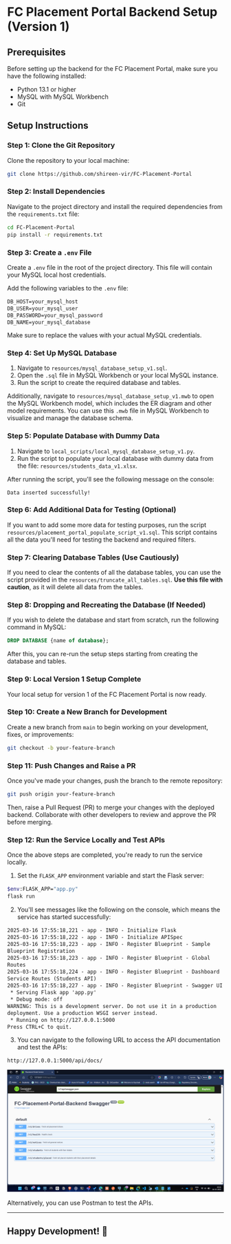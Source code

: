 # FC Placement Portal Backend Setup (Version 1)

## Prerequisites
Before setting up the backend for the FC Placement Portal, make sure you have the following installed:

- Python 13.1 or higher
- MySQL with MySQL Workbench
- Git

## Setup Instructions

### Step 1: Clone the Git Repository
Clone the repository to your local machine:

```bash
git clone https://github.com/shireen-vir/FC-Placement-Portal
```

### Step 2: Install Dependencies
Navigate to the project directory and install the required dependencies from the `requirements.txt` file:

```bash
cd FC-Placement-Portal
pip install -r requirements.txt
```

### Step 3: Create a `.env` File
Create a `.env` file in the root of the project directory. This file will contain your MySQL local host credentials.

Add the following variables to the `.env` file:

```env
DB_HOST=your_mysql_host
DB_USER=your_mysql_user
DB_PASSWORD=your_mysql_password
DB_NAME=your_mysql_database
```

Make sure to replace the values with your actual MySQL credentials.

### Step 4: Set Up MySQL Database

1. Navigate to `resources/mysql_database_setup_v1.sql`.
2. Open the `.sql` file in MySQL Workbench or your local MySQL instance.
3. Run the script to create the required database and tables.

Additionally, navigate to `resources/mysql_database_setup_v1.mwb` to open the MySQL Workbench model, which includes the ER diagram and other model requirements. You can use this `.mwb` file in MySQL Workbench to visualize and manage the database schema.

### Step 5: Populate Database with Dummy Data

1. Navigate to `local_scripts/local_mysql_database_setup_v1.py`.
2. Run the script to populate your local database with dummy data from the file: `resources/students_data_v1.xlsx`.

After running the script, you'll see the following message on the console:

```
Data inserted successfully!
```

### Step 6: Add Additional Data for Testing (Optional)

If you want to add some more data for testing purposes, run the script `resources/placement_portal_populate_script_v1.sql`. This script contains all the data you'll need for testing the backend and required filters.

### Step 7: Clearing Database Tables (Use Cautiously)

If you need to clear the contents of all the database tables, you can use the script provided in the `resources/truncate_all_tables.sql`. **Use this file with caution**, as it will delete all data from the tables.

### Step 8: Dropping and Recreating the Database (If Needed)

If you wish to delete the database and start from scratch, run the following command in MySQL:

```sql
DROP DATABASE {name of database};
```

After this, you can re-run the setup steps starting from creating the database and tables.

### Step 9: Local Version 1 Setup Complete
Your local setup for version 1 of the FC Placement Portal is now ready.

### Step 10: Create a New Branch for Development
Create a new branch from `main` to begin working on your development, fixes, or improvements:

```bash
git checkout -b your-feature-branch
```

### Step 11: Push Changes and Raise a PR
Once you've made your changes, push the branch to the remote repository:

```bash
git push origin your-feature-branch
```

Then, raise a Pull Request (PR) to merge your changes with the deployed backend. Collaborate with other developers to review and approve the PR before merging.

### Step 12: Run the Service Locally and Test APIs

Once the above steps are completed, you're ready to run the service locally.

1. Set the `FLASK_APP` environment variable and start the Flask server:

```bash
$env:FLASK_APP="app.py"
flask run
```

2. You'll see messages like the following on the console, which means the service has started successfully:

```
2025-03-16 17:55:18,221 - app - INFO - Initialize Flask
2025-03-16 17:55:18,222 - app - INFO - Initialize APISpec
2025-03-16 17:55:18,223 - app - INFO - Register Blueprint - Sample Blueprint Registration
2025-03-16 17:55:18,223 - app - INFO - Register Blueprint - Global Routes
2025-03-16 17:55:18,224 - app - INFO - Register Blueprint - Dashboard Service Routes (Students API)
2025-03-16 17:55:18,227 - app - INFO - Register Blueprint - Swagger UI
 * Serving Flask app 'app.py'
 * Debug mode: off
WARNING: This is a development server. Do not use it in a production deployment. Use a production WSGI server instead.
 * Running on http://127.0.0.1:5000
Press CTRL+C to quit.
```

3. You can navigate to the following URL to access the API documentation and test the APIs:

```
http://127.0.0.1:5000/api/docs/
```
![resources/swagger_ui_v1.png](resources/swagger_ui_v1.png)

Alternatively, you can use Postman to test the APIs.

---

## Happy Development! 🎉
